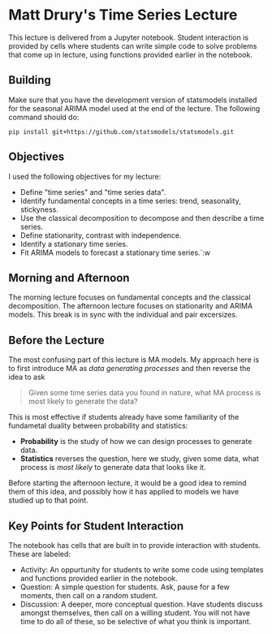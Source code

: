 Matt Drury's Time Series Lecture
================================

This lecture is delivered from a Jupyter notebook.  Student interaction is provided by cells where students can write simple code to solve problems that come up in lecture, using functions provided earlier in the notebook.


Building
--------

Make sure that you have the development version of statsmodels installed for the seasonal ARIMA model used at the end of the lecture.  The following command should do:

```
pip install git+https://github.com/statsmodels/statsmodels.git
```

Objectives
----------

I used the following objectives for my lecture:

  - Define "time series" and "time series data".
  - Identify fundamental concepts in a time series: trend, seasonality, stickyness.
  - Use the classical decomposition to decompose and then describe a time series.
  - Define stationarity, contrast with independence.
  - Identify a stationary time series.
  - Fit ARIMA models to forecast a stationary time series.`:w


Morning and Afternoon
---------------------

The morning lecture focuses on fundamental concepts and the classical decomposition.  The afternoon lecture focuses on stationarity and ARIMA models.  This break is in sync with the individual and pair excersizes.


Before the Lecture
------------------

The most confusing part of this lecture is MA models.  My approach here is to first introduce MA as *data generating processes* and then reverse the idea to ask

> Given some time series data you found in nature, what MA process is most likely to generate the data?

This is most effective if students already have some familiarity of the fundametal duality between probability and statistics:

  - **Probability** is the study of how we can design processes to generate data.
  - **Statistics** reverses the question, here we study, given some data, what process is *most likely* to generate data that looks like it.

Before starting the afternoon lecture, it would be a good idea to remind them of this idea, and possibly how it has applied to models we have studied up to that point.


Key Points for Student Interaction
----------------------------------

The notebook has cells that are built in to provide interaction with students.  These are labeled:

  - Activity: An oppurtunity for students to write some code using templates and functions provided earlier in the notebook.
  - Question: A simple question for students.  Ask, pause for a few moments, then call on a random student.
  - Discussion: A deeper, more conceptual question.  Have students discuss amongst themselves, then call on a willing student.  You will not have time to do all of these, so be selective of what you think is important.
